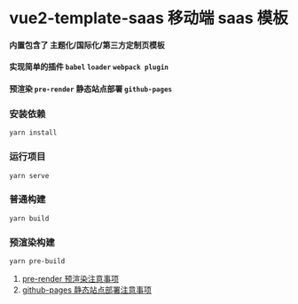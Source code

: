 # vue2-template-saas 移动端 saas 模板

#### 内置包含了 主题化/国际化/第三方定制页模板

#### 实现简单的插件 `babel` `loader` `webpack plugin`

#### 预渲染 `pre-render` 静态站点部署 `github-pages`

### 安装依赖

```
yarn install
```

### 运行项目

```
yarn serve
```

### 普通构建

```
yarn build
```

### 预渲染构建

```
yarn pre-build
```

1. [pre-render 预渲染注意事项](PRERENDER.md)
2. [github-pages 静态站点部署注意事项](PAGESITE.md)
